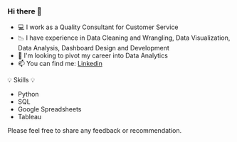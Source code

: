 ### Hi there 👋

- :computer: I work as a Quality Consultant for Customer Service
- :chart_with_downwards_trend: I have experience in Data Cleaning and Wrangling, Data Visualization, Data Analysis, Dashboard Design and Development
- :eyes: I'm looking to pivot my career into Data Analytics
- :mailbox: You can find me: [Linkedin](https://www.linkedin.com/in/elaineacabatorres/)


:bulb: Skills :bulb:
* Python
* SQL
* Google Spreadsheets
* Tableau 

Please feel free to share any feedback or recommendation.
<!--
**hielaine4/hielaine4** is a ✨ _special_ ✨ repository because its `README.md` (this file) appears on your GitHub profile.

-->

